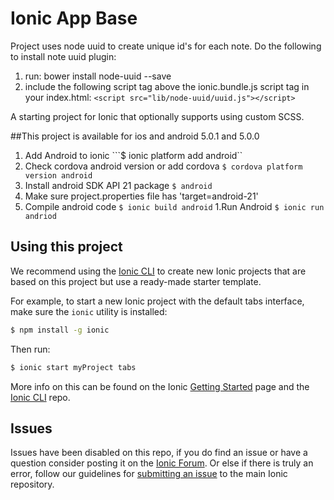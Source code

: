Ionic App Base
=====================

Project uses node uuid to create unique id's for each note. Do the following to install note uuid plugin:

1. run: bower install node-uuid --save
1. include the following script tag above the ionic.bundle.js script tag in your index.html:
  ```<script src="lib/node-uuid/uuid.js"></script>```

A starting project for Ionic that optionally supports using custom SCSS.

##This project is available for ios and android 5.0.1 and 5.0.0
1. Add Android to ionic
```$ ionic platform add android``
1. Check cordova android version or add cordova
```$ cordova platform version android```
1. Install android SDK API 21 package
```$ android```
1. Make sure project.properties file has 'target=android-21'
1. Compile android code
```$ ionic build android```
1.Run Android
```$ ionic run andriod```

## Using this project

We recommend using the [Ionic CLI](https://github.com/driftyco/ionic-cli) to create new Ionic projects that are based on this project but use a ready-made starter template.

For example, to start a new Ionic project with the default tabs interface, make sure the `ionic` utility is installed:

```bash
$ npm install -g ionic
```

Then run:

```bash
$ ionic start myProject tabs
```

More info on this can be found on the Ionic [Getting Started](http://ionicframework.com/getting-started) page and the [Ionic CLI](https://github.com/driftyco/ionic-cli) repo.

## Issues
Issues have been disabled on this repo, if you do find an issue or have a question consider posting it on the [Ionic Forum](http://forum.ionicframework.com/).  Or else if there is truly an error, follow our guidelines for [submitting an issue](http://ionicframework.com/submit-issue/) to the main Ionic repository.
